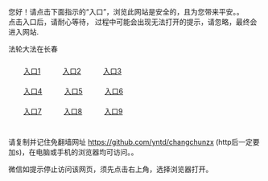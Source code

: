 您好！请点击下面指示的“入口”，浏览此网站是安全的，且为您带来平安。。 <br/>
点击入口后，请耐心等待， 过程中可能会出现无法打开的提示，请忽略，最终会进入网站. </br>

法轮大法在长春<br/>
<div style="padding:10px"><a style="margin:20px" target="_blank" href="https://dfh6e9w6hzlrx.cloudfront.net/2Qpsp?jnbiim" id="ccLink1" rel="nofollow">入口1</a> <a target="_blank" style="margin:20px" href="https://dh99xggr98jgt.cloudfront.net/2Qpsp?piqqfs" id="ccLink2" rel="nofollow">入口2</a> <a style="margin:20px" target="_blank" href="https://d2k5q3dmo7wms3.cloudfront.net/2Qpsp?mafutd" id="ccLink3" rel="nofollow">入口3</a></div>

<div style="padding:10px" ><a style="margin:20px" target="_blank" href="https://dfh6e9w6hzlrx.cloudfront.net/2Qpsp?jnbiim" id="ccLink4" rel="nofollow">入口4</a> <a style="margin:20px" href="https://dh99xggr98jgt.cloudfront.net/2Qpsp?piqqfs" target="_blank" id="ccLink5" rel="nofollow">入口5</a> <a style="margin:20px" href="https://d2k5q3dmo7wms3.cloudfront.net/2Qpsp?mafutd" target="_blank" id="ccLink6" rel="nofollow">入口6</a></div>

<div style="padding:10px"><a style="margin:20px" target="_blank" href="https://dfh6e9w6hzlrx.cloudfront.net/2Qpsp?jnbiim" id="ccLink7" rel="nofollow">入口7</a> <a style="margin:20px" href="https://dh99xggr98jgt.cloudfront.net/2Qpsp?piqqfs" target="_blank" id="ccLink8" rel="nofollow">入口8</a> <a style="margin:20px" target="_blank" href="https://d2k5q3dmo7wms3.cloudfront.net/2Qpsp?mafutd" id="ccLink9" rel="nofollow">入口9</a></div>

<br/>



请复制并记住免翻墙网址 https://github.com/yntd/changchunzx (http后一定要加s)，在电脑或手机的浏览器均可访问。。<br/>

微信如提示停止访问该网页，须先点击右上角，选择浏览器打开。
